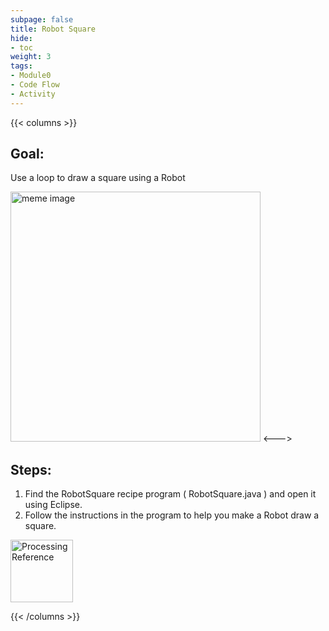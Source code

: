 ```yaml
---
subpage: false
title: Robot Square
hide:
- toc
weight: 3
tags: 
- Module0
- Code Flow
- Activity
---
```


{{< columns >}} 

## Goal:

Use a loop to draw a square using a Robot

<img src="/images/recipes/robotSquare.png" height="400" alt="meme image">
<---> <!-- separator between columns -->

## Steps:
1. Find the RobotSquare recipe program ( RobotSquare.java ) and open it using Eclipse.
2. Follow the instructions in the program to help you make a Robot draw a square.

  <a href="https://processing.org/reference">
    <img src="/images/p3logo.jpeg" height="100" class="footer" alt="Processing Reference"></a>

{{< /columns >}}
                    
                    